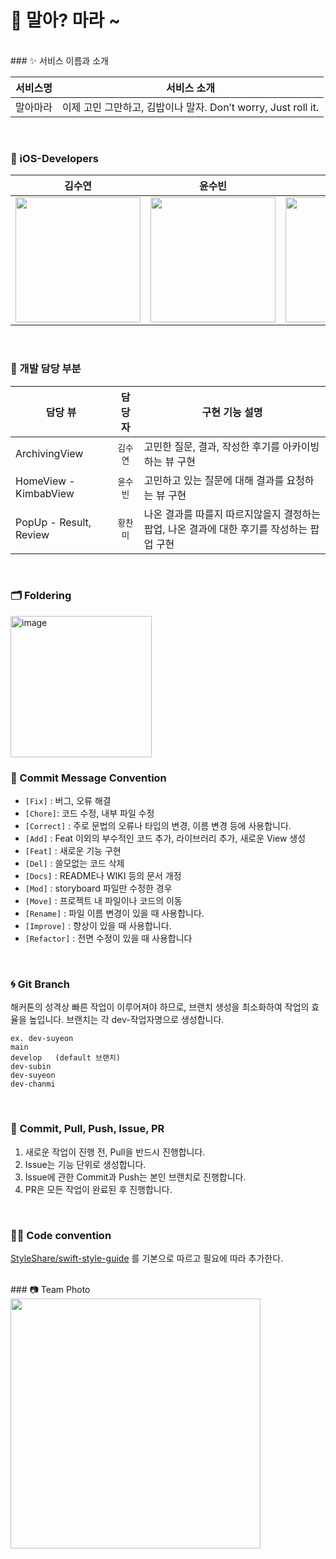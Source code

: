 # 🍙 말아? 마라 ~

</br>
### ✨ 서비스 이름과 소개 

| 서비스명   | 서비스 소개
| -------- | :-----: | 
| 말아마라           | 이제 고민 그만하고, 김밥이나 말자. Don’t worry, Just roll it. |

</br>


### 🍗 iOS-Developers

| 김수연 | 윤수빈 | 황찬미  |
| ----------------- | :-----: | ----- |
| <img src="https://user-images.githubusercontent.com/81313960/169660549-8a94f238-0b78-4e84-8d06-4a4214041e91.png" width="200">|<img src="https://user-images.githubusercontent.com/81313960/169660604-600010dd-b094-49e3-a53a-aff58d2ac3cf.png" width="200">|<img src="https://user-images.githubusercontent.com/81313960/169660606-12cd00ef-767e-4955-84fd-4f9433936af7.png" width="200">|

</br>

### 🌿 개발 담당 부분

| 담당 뷰      | 담당자 |   구현 기능 설명   |
| ----------------- | :-----: | ----- |
| ArchivingView           | `김수연` | 고민한 질문, 결과, 작성한 후기를 아카이빙 하는 뷰 구현 |
| HomeView - KimbabView           | `윤수빈` | 고민하고 있는 질문에 대해 결과를 요청하는 뷰 구현 |
| PopUp - Result, Review           | `황찬미` | 나온 결과를 따를지 따르지않을지 결정하는 팝업, 나온 결과에 대한 후기를 작성하는 팝업 구현 |


</br>

### 🗂 Foldering

<img width="226" alt="image" src="https://user-images.githubusercontent.com/81313960/169660686-60ce6385-e6aa-4ef4-b940-93f5a7210dc1.png">

</br>


### 🍗 Commit Message Convention

- `[Fix]` : 버그, 오류 해결
- `[Chore]`: 코드 수정, 내부 파일 수정
- `[Correct]` : 주로 문법의 오류나 타입의 변경, 이름 변경 등에 사용합니다.
- `[Add]` : Feat 이외의 부수적인 코드 추가, 라이브러리 추가, 새로운 View 생성
- `[Feat]` : 새로운 기능 구현
- `[Del]` : 쓸모없는 코드 삭제
- `[Docs]` : README나 WIKI 등의 문서 개정
- `[Mod]` : storyboard 파일만 수정한 경우
- `[Move]` : 프로젝트 내 파일이나 코드의 이동
- `[Rename]` : 파일 이름 변경이 있을 때 사용합니다.
- `[Improve]` : 향상이 있을 때 사용합니다.
- `[Refactor]` : 전면 수정이 있을 때 사용합니다

</br>

### 🌀 Git Branch

해커톤의 성격상 빠른 작업이 이루어져야 하므로, 브랜치 생성을 최소화하여 작업의 효율을 높입니다.
브랜치는 각 dev-작업자명으로 생성합니다.
```
ex. dev-suyeon
main
develop   (default 브랜치)
dev-subin
dev-suyeon
dev-chanmi
```

</br>

### 🐥 Commit, Pull, Push, Issue, PR

1. 새로운 작업이 진행 전, Pull을 반드시 진행합니다.
2. Issue는 기능 단위로 생성합니다.
3. Issue에 관한 Commit과 Push는 본인 브랜치로 진행합니다.
4. PR은 모든 작업이 완료된 후 진행합니다.

</br>

### 👊🏻 Code convention

[StyleShare/swift-style-guide](https://github.com/StyleShare/swift-style-guide) 를 기본으로 따르고 필요에 따라 추가한다.


</br>
### 📷 Team Photo
<img src="https://user-images.githubusercontent.com/81313960/169656982-a24e9a9c-27d7-46c9-8897-ec1f70c11add.jpg" width="400">




